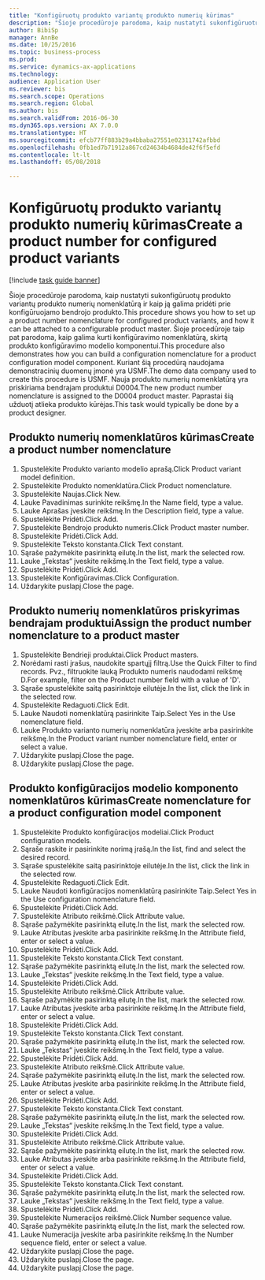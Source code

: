 ```yaml
--- 
title: "Konfigūruotų produkto variantų produkto numerių kūrimas"
description: "Šioje procedūroje parodoma, kaip nustatyti sukonfigūruotų produkto variantų produkto numerių nomenklatūrą ir kaip ją galima pridėti prie konfigūruojamo bendrojo produkto."
author: BibiSp
manager: AnnBe
ms.date: 10/25/2016
ms.topic: business-process
ms.prod: 
ms.service: dynamics-ax-applications
ms.technology: 
audience: Application User
ms.reviewer: bis
ms.search.scope: Operations
ms.search.region: Global
ms.author: bis
ms.search.validFrom: 2016-06-30
ms.dyn365.ops.version: AX 7.0.0
ms.translationtype: HT
ms.sourcegitcommit: efcb77ff883b29a4bbaba27551e02311742afbbd
ms.openlocfilehash: 0fb1ed7b71912a867cd24634b4684de42f6f5efd
ms.contentlocale: lt-lt
ms.lasthandoff: 05/08/2018

---
```

# <a name="create-a-product-number-for-configured-product-variants"></a><span data-ttu-id="bb7b8-103">Konfigūruotų produkto variantų produkto numerių kūrimas</span><span class="sxs-lookup"><span data-stu-id="bb7b8-103">Create a product number for configured product variants</span></span>

[!include [task guide banner](../../includes/task-guide-banner.md)]

<span data-ttu-id="bb7b8-104">Šioje procedūroje parodoma, kaip nustatyti sukonfigūruotų produkto variantų produkto numerių nomenklatūrą ir kaip ją galima pridėti prie konfigūruojamo bendrojo produkto.</span><span class="sxs-lookup"><span data-stu-id="bb7b8-104">This procedure shows you how to set up a product number nomenclature for configured product variants, and how it can be attached to a configurable product master.</span></span> <span data-ttu-id="bb7b8-105">Šioje procedūroje taip pat parodoma, kaip galima kurti konfigūravimo nomenklatūrą, skirtą produkto konfigūravimo modelio komponentui.</span><span class="sxs-lookup"><span data-stu-id="bb7b8-105">This procedure also demonstrates how you can build a configuration nomenclature for a product configuration model component.</span></span> <span data-ttu-id="bb7b8-106">Kuriant šią procedūrą naudojama demonstracinių duomenų įmonė yra USMF.</span><span class="sxs-lookup"><span data-stu-id="bb7b8-106">The demo data company used to create this procedure is USMF.</span></span> <span data-ttu-id="bb7b8-107">Nauja produkto numerių nomenklatūrą yra priskiriama bendrajam produktui D0004.</span><span class="sxs-lookup"><span data-stu-id="bb7b8-107">The new product number nomenclature is assigned to the D0004 product master.</span></span> <span data-ttu-id="bb7b8-108">Paprastai šią užduotį atlieka produkto kūrėjas.</span><span class="sxs-lookup"><span data-stu-id="bb7b8-108">This task would typically be done by a product designer.</span></span>


## <a name="create-a-product-number-nomenclature"></a><span data-ttu-id="bb7b8-109">Produkto numerių nomenklatūros kūrimas</span><span class="sxs-lookup"><span data-stu-id="bb7b8-109">Create a product number nomenclature</span></span>
1. <span data-ttu-id="bb7b8-110">Spustelėkite Produkto varianto modelio aprašą.</span><span class="sxs-lookup"><span data-stu-id="bb7b8-110">Click Product variant model definition.</span></span>
2. <span data-ttu-id="bb7b8-111">Spustelėkite Produkto nomenklatūra.</span><span class="sxs-lookup"><span data-stu-id="bb7b8-111">Click Product nomenclature.</span></span>
3. <span data-ttu-id="bb7b8-112">Spustelėkite Naujas.</span><span class="sxs-lookup"><span data-stu-id="bb7b8-112">Click New.</span></span>
4. <span data-ttu-id="bb7b8-113">Lauke Pavadinimas surinkite reikšmę.</span><span class="sxs-lookup"><span data-stu-id="bb7b8-113">In the Name field, type a value.</span></span>
5. <span data-ttu-id="bb7b8-114">Lauke Aprašas įveskite reikšmę.</span><span class="sxs-lookup"><span data-stu-id="bb7b8-114">In the Description field, type a value.</span></span>
6. <span data-ttu-id="bb7b8-115">Spustelėkite Pridėti.</span><span class="sxs-lookup"><span data-stu-id="bb7b8-115">Click Add.</span></span>
7. <span data-ttu-id="bb7b8-116">Spustelėkite Bendrojo produkto numeris.</span><span class="sxs-lookup"><span data-stu-id="bb7b8-116">Click Product master number.</span></span>
8. <span data-ttu-id="bb7b8-117">Spustelėkite Pridėti.</span><span class="sxs-lookup"><span data-stu-id="bb7b8-117">Click Add.</span></span>
9. <span data-ttu-id="bb7b8-118">Spustelėkite Teksto konstanta.</span><span class="sxs-lookup"><span data-stu-id="bb7b8-118">Click Text constant.</span></span>
10. <span data-ttu-id="bb7b8-119">Sąraše pažymėkite pasirinktą eilutę.</span><span class="sxs-lookup"><span data-stu-id="bb7b8-119">In the list, mark the selected row.</span></span>
11. <span data-ttu-id="bb7b8-120">Lauke „Tekstas“ įveskite reikšmę.</span><span class="sxs-lookup"><span data-stu-id="bb7b8-120">In the Text field, type a value.</span></span>
12. <span data-ttu-id="bb7b8-121">Spustelėkite Pridėti.</span><span class="sxs-lookup"><span data-stu-id="bb7b8-121">Click Add.</span></span>
13. <span data-ttu-id="bb7b8-122">Spustelėkite Konfigūravimas.</span><span class="sxs-lookup"><span data-stu-id="bb7b8-122">Click Configuration.</span></span>
14. <span data-ttu-id="bb7b8-123">Uždarykite puslapį.</span><span class="sxs-lookup"><span data-stu-id="bb7b8-123">Close the page.</span></span>

## <a name="assign-the-product-number-nomenclature-to-a-product-master"></a><span data-ttu-id="bb7b8-124">Produkto numerių nomenklatūros priskyrimas bendrajam produktui</span><span class="sxs-lookup"><span data-stu-id="bb7b8-124">Assign the product number nomenclature to a product master</span></span>
1. <span data-ttu-id="bb7b8-125">Spustelėkite Bendrieji produktai.</span><span class="sxs-lookup"><span data-stu-id="bb7b8-125">Click Product masters.</span></span>
2. <span data-ttu-id="bb7b8-126">Norėdami rasti įrašus, naudokite spartųjį filtrą.</span><span class="sxs-lookup"><span data-stu-id="bb7b8-126">Use the Quick Filter to find records.</span></span> <span data-ttu-id="bb7b8-127">Pvz., filtruokite lauką Produkto numeris naudodami reikšmę D.</span><span class="sxs-lookup"><span data-stu-id="bb7b8-127">For example, filter on the Product number field with a value of 'D'.</span></span>
3. <span data-ttu-id="bb7b8-128">Sąraše spustelėkite saitą pasirinktoje eilutėje.</span><span class="sxs-lookup"><span data-stu-id="bb7b8-128">In the list, click the link in the selected row.</span></span>
4. <span data-ttu-id="bb7b8-129">Spustelėkite Redaguoti.</span><span class="sxs-lookup"><span data-stu-id="bb7b8-129">Click Edit.</span></span>
5. <span data-ttu-id="bb7b8-130">Lauke Naudoti nomenklatūrą pasirinkite Taip.</span><span class="sxs-lookup"><span data-stu-id="bb7b8-130">Select Yes in the Use nomenclature field.</span></span>
6. <span data-ttu-id="bb7b8-131">Lauke Produkto varianto numerių nomenklatūra įveskite arba pasirinkite reikšmę.</span><span class="sxs-lookup"><span data-stu-id="bb7b8-131">In the Product variant number nomenclature field, enter or select a value.</span></span>
7. <span data-ttu-id="bb7b8-132">Uždarykite puslapį.</span><span class="sxs-lookup"><span data-stu-id="bb7b8-132">Close the page.</span></span>
8. <span data-ttu-id="bb7b8-133">Uždarykite puslapį.</span><span class="sxs-lookup"><span data-stu-id="bb7b8-133">Close the page.</span></span>

## <a name="create-nomenclature-for-a-product-configuration-model-component"></a><span data-ttu-id="bb7b8-134">Produkto konfigūracijos modelio komponento nomenklatūros kūrimas</span><span class="sxs-lookup"><span data-stu-id="bb7b8-134">Create nomenclature for a product configuration model component</span></span>
1. <span data-ttu-id="bb7b8-135">Spustelėkite Produkto konfigūracijos modeliai.</span><span class="sxs-lookup"><span data-stu-id="bb7b8-135">Click Product configuration models.</span></span>
2. <span data-ttu-id="bb7b8-136">Sąraše raskite ir pasirinkite norimą įrašą.</span><span class="sxs-lookup"><span data-stu-id="bb7b8-136">In the list, find and select the desired record.</span></span>
3. <span data-ttu-id="bb7b8-137">Sąraše spustelėkite saitą pasirinktoje eilutėje.</span><span class="sxs-lookup"><span data-stu-id="bb7b8-137">In the list, click the link in the selected row.</span></span>
4. <span data-ttu-id="bb7b8-138">Spustelėkite Redaguoti.</span><span class="sxs-lookup"><span data-stu-id="bb7b8-138">Click Edit.</span></span>
5. <span data-ttu-id="bb7b8-139">Lauke Naudoti konfigūracijos nomenklatūrą pasirinkite Taip.</span><span class="sxs-lookup"><span data-stu-id="bb7b8-139">Select Yes in the Use configuration nomenclature field.</span></span>
6. <span data-ttu-id="bb7b8-140">Spustelėkite Pridėti.</span><span class="sxs-lookup"><span data-stu-id="bb7b8-140">Click Add.</span></span>
7. <span data-ttu-id="bb7b8-141">Spustelėkite Atributo reikšmė.</span><span class="sxs-lookup"><span data-stu-id="bb7b8-141">Click Attribute value.</span></span>
8. <span data-ttu-id="bb7b8-142">Sąraše pažymėkite pasirinktą eilutę.</span><span class="sxs-lookup"><span data-stu-id="bb7b8-142">In the list, mark the selected row.</span></span>
9. <span data-ttu-id="bb7b8-143">Lauke Atributas įveskite arba pasirinkite reikšmę.</span><span class="sxs-lookup"><span data-stu-id="bb7b8-143">In the Attribute field, enter or select a value.</span></span>
10. <span data-ttu-id="bb7b8-144">Spustelėkite Pridėti.</span><span class="sxs-lookup"><span data-stu-id="bb7b8-144">Click Add.</span></span>
11. <span data-ttu-id="bb7b8-145">Spustelėkite Teksto konstanta.</span><span class="sxs-lookup"><span data-stu-id="bb7b8-145">Click Text constant.</span></span>
12. <span data-ttu-id="bb7b8-146">Sąraše pažymėkite pasirinktą eilutę.</span><span class="sxs-lookup"><span data-stu-id="bb7b8-146">In the list, mark the selected row.</span></span>
13. <span data-ttu-id="bb7b8-147">Lauke „Tekstas“ įveskite reikšmę.</span><span class="sxs-lookup"><span data-stu-id="bb7b8-147">In the Text field, type a value.</span></span>
14. <span data-ttu-id="bb7b8-148">Spustelėkite Pridėti.</span><span class="sxs-lookup"><span data-stu-id="bb7b8-148">Click Add.</span></span>
15. <span data-ttu-id="bb7b8-149">Spustelėkite Atributo reikšmė.</span><span class="sxs-lookup"><span data-stu-id="bb7b8-149">Click Attribute value.</span></span>
16. <span data-ttu-id="bb7b8-150">Sąraše pažymėkite pasirinktą eilutę.</span><span class="sxs-lookup"><span data-stu-id="bb7b8-150">In the list, mark the selected row.</span></span>
17. <span data-ttu-id="bb7b8-151">Lauke Atributas įveskite arba pasirinkite reikšmę.</span><span class="sxs-lookup"><span data-stu-id="bb7b8-151">In the Attribute field, enter or select a value.</span></span>
18. <span data-ttu-id="bb7b8-152">Spustelėkite Pridėti.</span><span class="sxs-lookup"><span data-stu-id="bb7b8-152">Click Add.</span></span>
19. <span data-ttu-id="bb7b8-153">Spustelėkite Teksto konstanta.</span><span class="sxs-lookup"><span data-stu-id="bb7b8-153">Click Text constant.</span></span>
20. <span data-ttu-id="bb7b8-154">Sąraše pažymėkite pasirinktą eilutę.</span><span class="sxs-lookup"><span data-stu-id="bb7b8-154">In the list, mark the selected row.</span></span>
21. <span data-ttu-id="bb7b8-155">Lauke „Tekstas“ įveskite reikšmę.</span><span class="sxs-lookup"><span data-stu-id="bb7b8-155">In the Text field, type a value.</span></span>
22. <span data-ttu-id="bb7b8-156">Spustelėkite Pridėti.</span><span class="sxs-lookup"><span data-stu-id="bb7b8-156">Click Add.</span></span>
23. <span data-ttu-id="bb7b8-157">Spustelėkite Atributo reikšmė.</span><span class="sxs-lookup"><span data-stu-id="bb7b8-157">Click Attribute value.</span></span>
24. <span data-ttu-id="bb7b8-158">Sąraše pažymėkite pasirinktą eilutę.</span><span class="sxs-lookup"><span data-stu-id="bb7b8-158">In the list, mark the selected row.</span></span>
25. <span data-ttu-id="bb7b8-159">Lauke Atributas įveskite arba pasirinkite reikšmę.</span><span class="sxs-lookup"><span data-stu-id="bb7b8-159">In the Attribute field, enter or select a value.</span></span>
26. <span data-ttu-id="bb7b8-160">Spustelėkite Pridėti.</span><span class="sxs-lookup"><span data-stu-id="bb7b8-160">Click Add.</span></span>
27. <span data-ttu-id="bb7b8-161">Spustelėkite Teksto konstanta.</span><span class="sxs-lookup"><span data-stu-id="bb7b8-161">Click Text constant.</span></span>
28. <span data-ttu-id="bb7b8-162">Sąraše pažymėkite pasirinktą eilutę.</span><span class="sxs-lookup"><span data-stu-id="bb7b8-162">In the list, mark the selected row.</span></span>
29. <span data-ttu-id="bb7b8-163">Lauke „Tekstas“ įveskite reikšmę.</span><span class="sxs-lookup"><span data-stu-id="bb7b8-163">In the Text field, type a value.</span></span>
30. <span data-ttu-id="bb7b8-164">Spustelėkite Pridėti.</span><span class="sxs-lookup"><span data-stu-id="bb7b8-164">Click Add.</span></span>
31. <span data-ttu-id="bb7b8-165">Spustelėkite Atributo reikšmė.</span><span class="sxs-lookup"><span data-stu-id="bb7b8-165">Click Attribute value.</span></span>
32. <span data-ttu-id="bb7b8-166">Sąraše pažymėkite pasirinktą eilutę.</span><span class="sxs-lookup"><span data-stu-id="bb7b8-166">In the list, mark the selected row.</span></span>
33. <span data-ttu-id="bb7b8-167">Lauke Atributas įveskite arba pasirinkite reikšmę.</span><span class="sxs-lookup"><span data-stu-id="bb7b8-167">In the Attribute field, enter or select a value.</span></span>
34. <span data-ttu-id="bb7b8-168">Spustelėkite Pridėti.</span><span class="sxs-lookup"><span data-stu-id="bb7b8-168">Click Add.</span></span>
35. <span data-ttu-id="bb7b8-169">Spustelėkite Teksto konstanta.</span><span class="sxs-lookup"><span data-stu-id="bb7b8-169">Click Text constant.</span></span>
36. <span data-ttu-id="bb7b8-170">Sąraše pažymėkite pasirinktą eilutę.</span><span class="sxs-lookup"><span data-stu-id="bb7b8-170">In the list, mark the selected row.</span></span>
37. <span data-ttu-id="bb7b8-171">Lauke „Tekstas“ įveskite reikšmę.</span><span class="sxs-lookup"><span data-stu-id="bb7b8-171">In the Text field, type a value.</span></span>
38. <span data-ttu-id="bb7b8-172">Spustelėkite Pridėti.</span><span class="sxs-lookup"><span data-stu-id="bb7b8-172">Click Add.</span></span>
39. <span data-ttu-id="bb7b8-173">Spustelėkite Numeracijos reikšmė.</span><span class="sxs-lookup"><span data-stu-id="bb7b8-173">Click Number sequence value.</span></span>
40. <span data-ttu-id="bb7b8-174">Sąraše pažymėkite pasirinktą eilutę.</span><span class="sxs-lookup"><span data-stu-id="bb7b8-174">In the list, mark the selected row.</span></span>
41. <span data-ttu-id="bb7b8-175">Lauke Numeracija įveskite arba pasirinkite reikšmę.</span><span class="sxs-lookup"><span data-stu-id="bb7b8-175">In the Number sequence field, enter or select a value.</span></span>
42. <span data-ttu-id="bb7b8-176">Uždarykite puslapį.</span><span class="sxs-lookup"><span data-stu-id="bb7b8-176">Close the page.</span></span>
43. <span data-ttu-id="bb7b8-177">Uždarykite puslapį.</span><span class="sxs-lookup"><span data-stu-id="bb7b8-177">Close the page.</span></span>
44. <span data-ttu-id="bb7b8-178">Uždarykite puslapį.</span><span class="sxs-lookup"><span data-stu-id="bb7b8-178">Close the page.</span></span>


